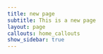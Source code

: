 ```yaml
---
title: new page
subtitle: This is a new page
layout: page
callouts: home_callouts
show_sidebar: true
---
```

